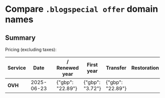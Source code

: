 # Compare `.blogspecial offer` domain names

## Summary

Pricing (excluding taxes):

| Service | Date |  | / Renewed year | First year | Transfer | Restoration |
|--|--|--|--|--|--|--|
| **OVH** | 2025-06-23 |  | {"gbp": "22.89"} | {"gbp": "3.72"} | {"gbp": "22.89"} |  |
